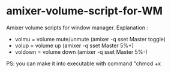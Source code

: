 # amixer-volume-script-for-WM
Amixer volume scripts for window manager.
Explanation :
- volmu = volume mute/unmute (amixer -q sset Master toggle)
- volup = volume up (amixer -q sset Master 5%+)
- voldown = volume down (amixer -q sset Master 5%-)

PS: you can make it into executable with command "chmod +x <script>" and bind it with your desired shortcut tools (sxhkd, xbindkeys, etc). You also can place it into your local path (/home/$USER/bin , /home/$USER/.local/bin).
